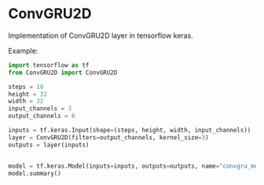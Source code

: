 # ConvGRU2D
Implementation of ConvGRU2D layer in tensorflow keras. 

Example:
```python
import tensorflow as tf
from ConvGRU2D import ConvGRU2D

steps = 10
height = 32
width = 32
input_channels = 3
output_channels = 6

inputs = tf.keras.Input(shape=(steps, height, width, input_channels))
layer = ConvGRU2D(filters=output_channels, kernel_size=3)
outputs = layer(inputs)


model = tf.keras.Model(inputs=inputs, outputs=outputs, name="convgru_model")
model.summary()
```
